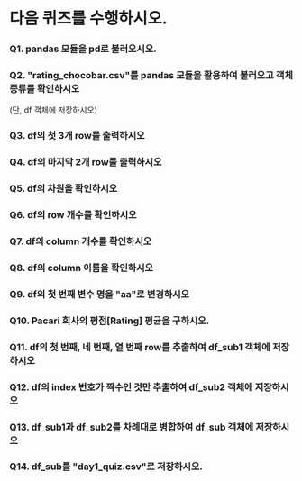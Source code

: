 # 다음 퀴즈를 수행하시오.

### Q1. pandas 모듈을 pd로 불러오시오.

### Q2. "rating_chocobar.csv"를 pandas 모듈을 활용하여 불러오고 객체 종류를 확인하시오
(단, df 객체에 저장하시오)

### Q3. df의 첫 3개 row를 출력하시오

### Q4. df의 마지막 2개 row를 출력하시오

### Q5. df의 차원을 확인하시오

### Q6. df의 row 개수를 확인하시오

### Q7. df의 column 개수를 확인하시오

### Q8. df의 column 이름을 확인하시오

### Q9. df의 첫 번째 변수 명을 "aa"로 변경하시오

### Q10. Pacari 회사의 평점[Rating] 평균을 구하시오. 

### Q11. df의 첫 번째, 네 번째, 열 번째 row를 추출하여 df_sub1 객체에 저장하시오

### Q12. df의 index 번호가 짝수인 것만 추출하여 df_sub2 객체에 저장하시오

### Q13. df_sub1과 df_sub2를 차례대로 병합하여 df_sub 객체에 저장하시오

### Q14. df_sub를 "day1_quiz.csv"로 저장하시오.

